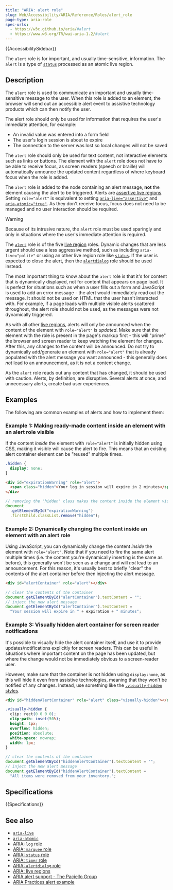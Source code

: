 ```yaml
---
title: "ARIA: alert role"
slug: Web/Accessibility/ARIA/Reference/Roles/alert_role
page-type: aria-role
spec-urls:
  - https://w3c.github.io/aria/#alert
  - https://www.w3.org/TR/wai-aria-1.2/#alert
---
```


{{AccessibilitySidebar}}

The `alert` role is for important, and usually time-sensitive, information. The `alert` is a type of [`status`](/en-US/docs/Web/Accessibility/ARIA/Roles/status_role) processed as an atomic live region.

## Description

The `alert` role is used to communicate an important and usually time-sensitive message to the user. When this role is added to an element, the browser will send out an accessible alert event to assistive technology products which can then notify the user.

The alert role should only be used for information that requires the user's immediate attention, for example:

- An invalid value was entered into a form field
- The user's login session is about to expire
- The connection to the server was lost so local changes will not be saved

The `alert` role should only be used for text content, not interactive elements such as links or buttons. The element with the `alert` role does not have to be able to receive focus, as screen readers (speech or braille) will automatically announce the updated content regardless of where keyboard focus when the role is added.

The `alert` role is added to the node containing an alert message, **not** the element causing the alert to be triggered. Alerts are [assertive live regions](/en-US/docs/Web/Accessibility/ARIA/Guides/Live_regions). Setting `role="alert"` is equivalent to setting [`aria-live="assertive"`](/en-US/docs/Web/Accessibility/ARIA/Reference/Attributes/aria-live) and [`aria-atomic="true"`](/en-US/docs/Web/Accessibility/ARIA/Reference/Attributes/aria-atomic). As they don't receive focus, focus does not need to be managed and no user interaction should be required.

> [!WARNING]
> Because of its intrusive nature, the `alert` role must be used sparingly and only in situations where the user's immediate attention is required.

The [`alert`](https://www.w3.org/TR/wai-aria-1.1/#alert) role is of the five [live region](/en-US/docs/Web/Accessibility/ARIA/Guides/Live_regions) roles. Dynamic changes that are less urgent should use a less aggressive method, such as including `aria-live="polite"` or using an other live region role like [`status`](/en-US/docs/Web/Accessibility/ARIA/Roles/status_role). If the user is expected to close the alert, then the [`alertdialog`](/en-US/docs/Web/Accessibility/ARIA/Roles/alertdialog_role) role should be used instead.

The most important thing to know about the `alert` role is that it's for content that is dynamically displayed, not for content that appears on page load. It is perfect for situations such as when a user fills out a form and JavaScript is used to add an error message - the alert would immediately read out the message. It should not be used on HTML that the user hasn't interacted with. For example, if a page loads with multiple visible alerts scattered throughout, the alert role should not be used, as the messages were not dynamically triggered.

As with all other [live regions](/en-US/docs/Web/Accessibility/ARIA/Guides/Live_regions), alerts will only be announced when the content of the element with `role="alert"` is _updated_. Make sure that the element with the role is present in the page's markup first - this will "prime" the browser and screen reader to keep watching the element for changes. After this, any changes to the content will be announced. Do not try to dynamically add/generate an element with `role="alert"` that is already populated with the alert message you want announced - this generally does _not_ lead to an announcement, as it is not a content change.

As the `alert` role reads out any content that has changed, it should be used with caution. Alerts, by definition, are disruptive. Several alerts at once, and unnecessary alerts, create bad user experiences.

## Examples

The following are common examples of alerts and how to implement them:

### Example 1: Making ready-made content inside an element with an alert role visible

If the content _inside_ the element with `role="alert"` is initially hidden using CSS, making it visible will cause the alert to fire. This means that an existing alert container element can be "reused" multiple times.

```css
.hidden {
  display: none;
}
```

```html
<div id="expirationWarning" role="alert">
  <span class="hidden">Your log in session will expire in 2 minutes</span>
</div>
```

```js
// removing the 'hidden' class makes the content inside the element visible, which will make the screen reader announce the alert:
document
  .getElementById("expirationWarning")
  .firstChild.classList.remove("hidden");
```

### Example 2: Dynamically changing the content inside an element with an alert role

Using JavaScript, you can dynamically change the content _inside_ the element with `role="alert"`. Note that if you need to fire the same alert multiple times (i.e. the content you're dynamically inserting is the same as before), this generally won't be seen as a change and will _not_ lead to an announcement. For this reason, it's usually best to briefly "clear" the contents of the alert container before then injecting the alert message.

```html
<div id="alertContainer" role="alert"></div>
```

```js
// clear the contents of the container
document.getElementById("alertContainer").textContent = "";
// inject the new alert message
document.getElementById("alertContainer").textContent =
  "Your session will expire in " + expiration + " minutes";
```

### Example 3: Visually hidden alert container for screen reader notifications

It's possible to visually hide the alert container itself, and use it to provide updates/notifications explicitly for screen readers. This can be useful in situations where important content on the page has been updated, but where the change would not be immediately obvious to a screen-reader user.

However, make sure that the container is not hidden using `display:none`, as this will hide it even from assistive technologies, meaning that they won't be notified of any changes. Instead, use something like the [`.visually-hidden` styles](https://www.a11yproject.com/posts/how-to-hide-content/).

```html
<div id="hiddenAlertContainer" role="alert" class="visually-hidden"></div>
```

```css
.visually-hidden {
  clip: rect(0 0 0 0);
  clip-path: inset(50%);
  height: 1px;
  overflow: hidden;
  position: absolute;
  white-space: nowrap;
  width: 1px;
}
```

```js
// clear the contents of the container
document.getElementById("hiddenAlertContainer").textContent = "";
// inject the new alert message
document.getElementById("hiddenAlertContainer").textContent =
  "All items were removed from your inventory.";
```

## Specifications

{{Specifications}}

## See also

- [`aria-live`](/en-US/docs/Web/Accessibility/ARIA/Reference/Attributes/aria-live)
- [`aria-atomic`](/en-US/docs/Web/Accessibility/ARIA/Reference/Attributes/aria-atomic)
- [ARIA: `log` role](/en-US/docs/Web/Accessibility/ARIA/Roles/log_role)
- [ARIA: `marquee` role](/en-US/docs/Web/Accessibility/ARIA/Roles/marquee_role)
- [ARIA: `status` role](/en-US/docs/Web/Accessibility/ARIA/Roles/status_role)
- [ARIA: `timer` role](/en-US/docs/Web/Accessibility/ARIA/Roles/timer_role)
- [ARIA: `alertdialog` role](/en-US/docs/Web/Accessibility/ARIA/Roles/alertdialog_role)
- [ARIA: live regions](/en-US/docs/Web/Accessibility/ARIA/Guides/Live_regions)
- [ARIA alert support - The Paciello Group](https://www.tpgi.com/aria-alert-support/)
- [ARIA Practices alert example](https://www.w3.org/WAI/ARIA/apg/patterns/alert/examples/alert/)
